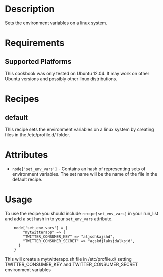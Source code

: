 Description
===========

Sets the environment variables on a linux system.

Requirements
============

Supported Platforms
-------------------

This cookbook was only tested on Ubuntu 12.04. It may work on other Ubuntu versions and possibly other linux distributions.

Recipes
=======

default
-------

This recipe sets the environment variables on a linux system by creating files in the /etc/profile.d/ folder.

Attributes
==========

* `node['set_env_vars']` - Contains an hash of representing sets of environment variables. The set name will be the name of the file in the default recipe.

Usage
=====

To use the recipe you should include `recipe[set_env_vars]` in your run_list and add a set hash in to your `set_env_vars` attribute.

		node['set_env_vars'] = {
			"mytwitterapp" => {
		    "TWITTER_CONSUMER_KEY" => "aljsdhkajshd",
		    "TWITTER_CONSUMER_SECRET" => "açskdjlaksjdalksjd",
		  }
		}

This will create a mytwitterapp.sh file in /etc/profile.d/ setting TWITTER_CONSUMER_KEY and TWITTER_CONSUMER_SECRET environment variables
